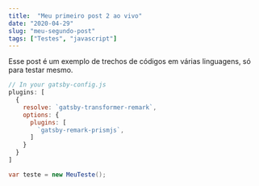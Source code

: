 ```yaml
---
title:  "Meu primeiro post 2 ao vivo"
date: "2020-04-29"
slug: "meu-segundo-post"
tags: ["Testes", "javascript"]
---
```


Esse post é um exemplo de trechos de códigos em várias linguagens, só para testar mesmo.

```javascript
// In your gatsby-config.js
plugins: [
  {
    resolve: `gatsby-transformer-remark`,
    options: {
      plugins: [
        `gatsby-remark-prismjs`,
      ]
    }
  }
]
```

```csharp
var teste = new MeuTeste();
```